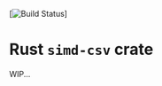 [![Build Status](https://github.com/medialab/xan/workflows/Tests/badge.svg)]

# Rust `simd-csv` crate

WIP...